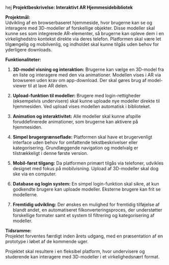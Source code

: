 hej
**Projektbeskrivelse: Interaktivt AR Hjemmesidebibliotek**

**Projektmål:**  
Udvikling af en browserbaseret hjemmeside, hvor brugerne kan se og interagere med 3D-modeller af forskellige objekter. Disse modeller skal kunne ses som integrerede AR-elementer, så brugerne kan opleve dem i en virkelighedstro kontekst direkte via deres telefon. Platformen skal være let tilgængelig og mobilvenlig, og indholdet skal kunne tilgås uden behov for yderligere downloads.

**Funktionaliteter:**

1. **3D-model visning og interaktion:** Brugerne kan vælge en 3D-model fra en liste og interagere med den via animationer. Modellen vises i AR via browseren uden krav om app-download. Der skal gøres brug af model-viewer til at lave AR delen.
   
2. **Upload-funktion til modeller:** Brugere med login-rettigheder (eksempelvis undervisere) skal kunne uploade nye modeller direkte til hjemmesiden. Ved upload vises modellen automatisk i biblioteket.

3. **Animation og interaktivitet:** Alle modeller skal kunne afspille foruddefinerede animationer, som brugerne kan aktivere på hjemmesiden.

4. **Simpel brugergrænseflade:** Platformen skal have et brugervenligt interface uden behov for omfattende tekstbeskrivelser eller kategorisering. Grundlæggende navigation og modelvalg er tilstrækkeligt i denne første version.

5. **Mobil-først tilgang:** Da platformen primært tilgås via telefoner, udvikles designet med fokus på mobilvisning. Upload af 3D-modeller skal dog ske via en computer.

6. **Database og login system:** En simpel login-funktion skal sikre, at kun godkendte brugere kan uploade modeller. Eksterne brugere kan frit se modellerne.

7. **Fremtidig udvikling:** Der ønskes en mulighed for fremtidig tilføjelse af blandt andet, en automatiseret filkonverteringsproces, der understøtter forskellige formater samt et system til filtrering og kategorisering af modeller.

**Tidsramme:**  
Projektet forventes færdigt inden årets udgang, med en præsentation af en prototype i løbet af de kommende uger.

Projektet skal resultere i en fleksibel platform, hvor undervisere og studerende kan interagere med 3D-modeller i et virkelighedsnært format.

